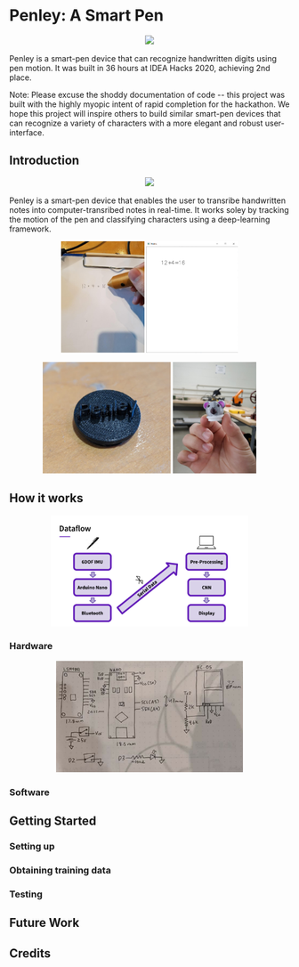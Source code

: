 # Penley: A Smart Pen

<p align="center">
  <img src="images/penley-intro.gif" height="200"/>
</p>

Penley is a smart-pen device that can recognize handwritten digits using pen motion. It was built in 36 hours at IDEA Hacks 2020, achieving 2nd place. 

Note: Please excuse the shoddy documentation of code -- this project was built with the highly myopic intent of rapid completion for the hackathon. We hope this project will inspire others to build similar smart-pen devices that can recognize a variety of characters with a more elegant and robust user-interface.

## Introduction 

<p align="center">
  <img src="images/penley-describe.gif" height="200"/>
</p>

Penley is a smart-pen device that enables the user to transribe handwritten notes into computer-transribed notes in real-time. It works soley by tracking the motion of the pen and classifying characters using a deep-learning framework.

<p align="center">
  <img src="images/penley-notes.jpg" height="200"/>
  <img src="images/notes.png" height="200"/>
</p>

<p align="center">
  <img src="images/penley-cap.png" height="200"/>
  <img src="images/penley-koala.jpg" height="200"/>
</p>

## How it works

<p align="center">
  <img src="images/penley-flow.png" height="200">
</p>

### Hardware
<p align="center">
  <img src="images/penley-circuit.jpg" height="200">
</p>

### Software 

## Getting Started

### Setting up 

### Obtaining training data 

### Testing 

## Future Work 

## Credits 
